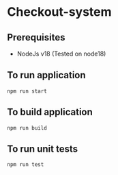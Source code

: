 # Checkout-system

## Prerequisites
- NodeJs v18 (Tested on node18)

## To run application

    npm run start

## To build application

    npm run build
   
## To run unit tests 

    npm run test

